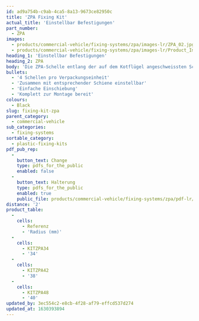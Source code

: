 ```yaml
---
id: ad9a754b-c9ab-4ca5-8a13-9673ce82950c
title: 'ZPA Fixing Kit'
actual_title: 'Einstellbar Befestigungen'
part_number:
  - ZPA
images:
  - products/commercial-vehicle/fixing-systems/zpa/images-lr/ZPA_02.jpg
  - products/commercial-vehicle/fixing-systems/zpa/images-lr/Product_Image_776x776_(518x518_focus_area)ZPA_01.jpg
heading_1: 'Einstellbar Befestigungen'
heading_2: ZPA
body: 'Die ZPA-Schelle entlang der auf dem Kotflügel angeschweissten Schiene schieben und fertig. Geeignet für alle Jonesco-Kotflügel mit angeschweissten Schienen.'
bullets:
  - '4 Schellen pro Verpackungseinheit'
  - 'Zusammen mit entsprechender Schiene einstellbar'
  - 'Einfache Einschiebung'
  - 'Komplett zur Montage bereit'
colours:
  - Black
slug: fixing-kit-zpa
parent_category:
  - commercial-vehicle
sub_categories:
  - fixing-systems
sortable_category:
  - plastic-fixing-kits
pdf_pub_rep:
  -
    button_text: Change
    type: pdfs_for_the_public
    enabled: false
  -
    button_text: Halterung
    type: pdfs_for_the_public
    enabled: true
    public_file: products/commercial-vehicle/fixing-systems/zpa/pdf-lr/PIL-SAL-0016.pdf
distance: '2'
product_table:
  -
    cells:
      - Referenz
      - 'Radius (mm)'
  -
    cells:
      - KITZPA34
      - '34'
  -
    cells:
      - KITZPA42
      - '38'
  -
    cells:
      - KITZPA48
      - '40'
updated_by: 3ec554c2-e8cb-4f28-af79-effcd537d274
updated_at: 1630393894
---
```

